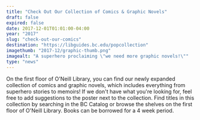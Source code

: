 ```yaml
---
title: "Check Out Our Collection of Comics & Graphic Novels"
draft: false
expired: false
date: 2017-12-01T01:01:00-04:00
year: "2017"
slug: "check-out-our-comics"
destination: "https://libguides.bc.edu/popcollection"
imagethumb: "2017-12/graphic-thumb.png"
imagealt: "A superhero proclaiming \"we need more graphic novels!\""
type: "news"
---
```


On the first floor of O'Neill Library, you can find our newly expanded collection of comics and graphic novels, which includes everything from superhero stories to memoirs! If we don't have what you're looking for, feel free to add suggestions to the poster next to the collection. Find titles in this collection by searching in the BC Catalog or browse the shelves on the first floor of O'Neill Library. Books can be borrowed for a 4 week period.
